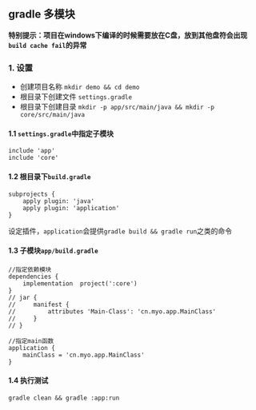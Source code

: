 ## gradle 多模块

**特别提示：项目在windows下编译的时候需要放在C盘，放到其他盘符会出现`build cache fail`的异常** 

### 1. 设置

- 创建项目名称 `mkdir demo && cd demo`
- 根目录下创建文件 `settings.gradle`
- 根目录下创建目录 `mkdir -p app/src/main/java && mkdir -p core/src/main/java`

#### 1.1 `settings.gradle`中指定子模块

```
include 'app'
include 'core'
```

#### 1.2 根目录下`build.gradle`

```
subprojects {
    apply plugin: 'java'
    apply plugin: 'application'
}
```
设定插件，`application`会提供`gradle build && gradle run`之类的命令

#### 1.3 子模块`app/build.gradle`

```
//指定依赖模块
dependencies {
    implementation  project(':core')
}
// jar {
//     manifest {
//         attributes 'Main-Class': 'cn.myo.app.MainClass'
//     }
// }

//指定main函数
application {
    mainClass = 'cn.myo.app.MainClass'
}
```
#### 1.4 执行测试
```
gradle clean && gradle :app:run
```
